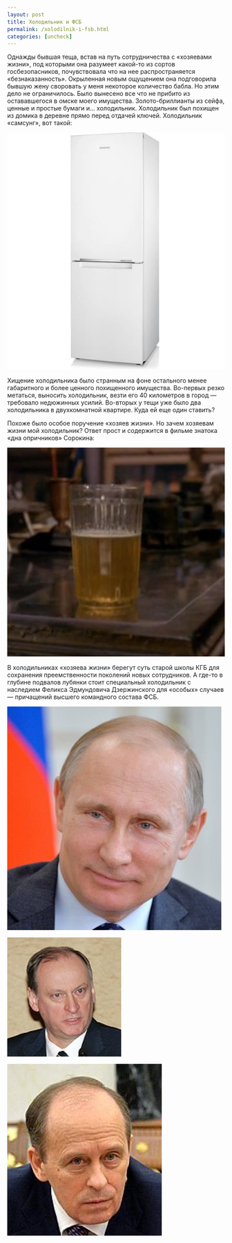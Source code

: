 ```yaml
---
layout: post
title: Холодильник и ФСБ
permalink: /xolodilnik-i-fsb.html
categories: [uncheck]
---
```


Однажды бывшая теща, встав на путь сотрудничества с «хозяевами жизни», под которыми она разумеет какой-то из сортов госбезопасников, почувствовала что на нее распространяется «безнаказанность». Окрыленная новым ощущением она подговорила бывшую жену своровать у меня некоторое количество бабла. Но этим дело не ограничилось. Было вынесено все что не прибито из остававшегося в омске моего имущества. Золото-бриллианты из сейфа, ценные и простые бумаги и… холодильник. Холодильник был похищен из домика в деревне прямо перед отдачей ключей. Холодильник «самсунг», вот такой:

![_config.yml](/images/uncheck/xolodilnik-i-fsb-1.jpg)

Хищение холодильника было странным на фоне остального менее габаритного и более ценного похищенного имущества. Во-первых резко метаться, выносить холодильник, везти его 40 километров в город &#8212; требовало недюжинных усилий. Во-вторых у тещи уже было два холодильника в двухкомнатной квартире. Куда ей еще один ставить?


Похоже было особое поручение &#171;хозяев жизни&#187;. Но зачем хозяевам жизни мой холодильник? Ответ прост и содержится в фильме знатока &#171;дна опричников&#187; Сорокина:

![_config.yml](/images/uncheck/xolodilnik-i-fsb-2.jpg)

В холодильниках &#171;хозяева жизни&#187; берегут суть старой школы КГБ для сохранения преемственности поколений новых сотрудников. А где-то в глубине подвалов лубянки стоит специальный холодильник с наследием Феликса Эдмундовича Дзержинского для &#171;особых&#187; случаев &#8212; причащений высшего командного состава ФСБ.

![_config.yml](/images/uncheck/xolodilnik-i-fsb-3.jpg)

![_config.yml](/images/uncheck/xolodilnik-i-fsb-4.jpg)

![_config.yml](/images/uncheck/xolodilnik-i-fsb-5.jpg)
